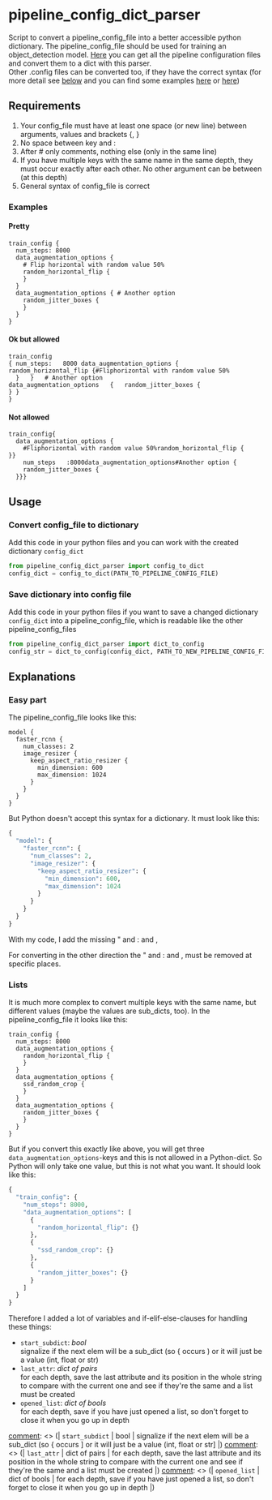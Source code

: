 # pipeline_config_dict_parser
Script to convert a pipeline_config_file into a better accessible python dictionary.
The pipeline_config_file should be used for training an object_detection model. [Here](https://github.com/tensorflow/models/tree/master/research/object_detection/samples/configs) you can get all the pipeline configuration files and convert them to a dict with this parser.  
Other .config files can be converted too, if they have the correct syntax (for more detail see [below](https://github.com/legnaib/pipeline_config_dict_parser/blob/master/README.md#requirements) and you can find some examples [here](https://github.com/legnaib/pipeline_config_dict_parser/blob/master/README.md#pretty) or [here](https://github.com/legnaib/pipeline_config_dict_parser/blob/master/README.md#easy-part))

## Requirements
1. Your config_file must have at least one space (or new line) between arguments, values and brackets {, }
2. No space between key and :
3. After # only comments, nothing else (only in the same line)
4. If you have multiple keys with the same name in the same depth, they must occur exactly after each other. No other argument can be between (at this depth)
5. General syntax of config_file is correct

### Examples
#### Pretty
```
train_config {
  num_steps: 8000
  data_augmentation_options {
    # Flip horizontal with random value 50%
    random_horizontal_flip {
    }
  }
  data_augmentation_options { # Another option
    random_jitter_boxes {
    }
  }
}
```
#### Ok but allowed
```
train_config
{ num_steps:   8000 data_augmentation_options {
random_horizontal_flip {#Fliphorizontal with random value 50%
  }   }   # Another option
data_augmentation_options   {   random_jitter_boxes {
} }
}
```
#### Not allowed
```
train_config{
  data_augmentation_options {
    #Fliphorizontal with random value 50%random_horizontal_flip {
}}
    num_steps   :8000data_augmentation_options#Another option {
    random_jitter_boxes {
  }}}
```

## Usage
### Convert config_file to dictionary
Add this code in your python files and you can work with the created dictionary `config_dict`

```py
from pipeline_config_dict_parser import config_to_dict
config_dict = config_to_dict(PATH_TO_PIPELINE_CONFIG_FILE)
```

### Save dictionary into config file
Add this code in your python files if you want to save a changed dictionary `config_dict` into a pipeline_config_file, which is readable like the other pipeline_config_files

```py
from pipeline_config_dict_parser import dict_to_config
config_str = dict_to_config(config_dict, PATH_TO_NEW_PIPELINE_CONFIG_FILE)
```

## Explanations
### Easy part
The pipeline_config_file looks like this:
```
model {
  faster_rcnn {
    num_classes: 2
    image_resizer {
      keep_aspect_ratio_resizer {
        min_dimension: 600
        max_dimension: 1024
      }
    }
  }
}
```
But Python doesn't accept this syntax for a dictionary. It must look like this:
```py
{
  "model": {
    "faster_rcnn": {
      "num_classes": 2,
      "image_resizer": {
        "keep_aspect_ratio_resizer": {
          "min_dimension": 600,
          "max_dimension": 1024
        }
      }
    }
  }
}
```
With my code, I add the missing " and : and ,

For converting in the other direction the " and : and , must be removed at specific places.
### Lists
It is much more complex to convert multiple keys with the same name, but different values (maybe the values are sub_dicts, too).
In the pipeline_config_file it looks like this:
```
train_config {
  num_steps: 8000
  data_augmentation_options {
    random_horizontal_flip {
    }
  }
  data_augmentation_options {
    ssd_random_crop {
    }
  }
  data_augmentation_options {
    random_jitter_boxes {
    }
  }
}
```
But if you convert this exactly like above, you will get three `data_augmentation_options`-keys and this is not allowed in a Python-dict. So Python will only take one value, but this is not what you want. It should look like this:
```py
{
  "train_config": {
    "num_steps": 8000,
    "data_augmentation_options": [
      {
        "random_horizontal_flip": {}
      },
      {
        "ssd_random_crop": {}
      },
      {
        "random_jitter_boxes": {}
      }
    ]
  }
}
```
Therefore I added a lot of variables and if-elif-else-clauses for handling these things:

* `start_subdict`: _bool_  
  signalize if the next elem will be a sub_dict (so { occurs ) or it will just be a value (int, float or str)
* `last_attr`: _dict of pairs_  
  for each depth, save the last attribute and its position in the whole string to compare with the current one and see if they're the same and a list must be created
* `opened_list`: _dict of bools_  
  for each depth, save if you have just opened a list, so don't forget to close it when you go up in depth
  
[comment]: <> (| name | type | usage |)
[comment]: <> (| --- | --- | --- |)
[comment]: <> (| `start_subdict` | bool | signalize if the next elem will be a sub_dict (so { occurs ] or it will just be a value (int, float or str] |)
[comment]: <> (| `last_attr` | dict of pairs | for each depth, save the last attribute and its position in the whole string to compare with the current one and see if they're the same and a list must be created |)
[comment]: <> (| `opened_list` | dict of bools | for each depth, save if you have just opened a list, so don't forget to close it when you go up in depth |)
